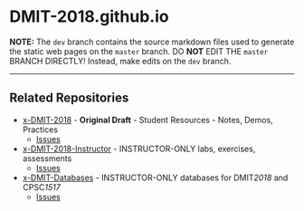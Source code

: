 # DMIT-2018.github.io

**NOTE:** The `dev` branch contains the source markdown files used to generate the static web pages on the `master` branch. DO **NOT** EDIT THE `master` BRANCH DIRECTLY! Instead, make edits on the `dev` branch.

----

## Related Repositories

- [x-DMIT-2018](https://github.com/LearnDVCS/x-DMIT-2018) - **Original Draft** - Student Resources - Notes, Demos, Practices
  - [Issues](https://github.com/LearnDVCS/x-DMIT-2018/issues)
- [x-DMIT-2018-Instructor](https://github.com/LearnDVCS/x-DMIT-2018-Instructor) - INSTRUCTOR-ONLY labs, exercises, assessments
  - [Issues](https://github.com/LearnDVCS/x-DMIT-2018-Instructor/issues)
- [x-DMIT-Databases](https://github.com/LearnDVCS/x-DMIT-Databases) - INSTRUCTOR-ONLY databases for DMIT*2018* and CPSC*1517*
  - [Issues](https://github.com/LearnDVCS/x-DMIT-Databases/issues)
